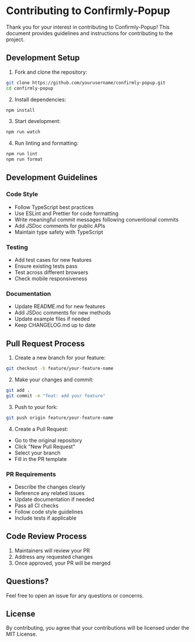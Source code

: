 # Contributing to Confirmly-Popup

Thank you for your interest in contributing to Confirmly-Popup! This document provides guidelines and instructions for contributing to the project.

## Development Setup

1. Fork and clone the repository:

```bash
git clone https://github.com/yourusername/confirmly-popup.git
cd confirmly-popup
```

2. Install dependencies:

```bash
npm install
```

3. Start development:

```bash
npm run watch
```

4. Run linting and formatting:

```bash
npm run lint
npm run format
```

## Development Guidelines

### Code Style

- Follow TypeScript best practices
- Use ESLint and Prettier for code formatting
- Write meaningful commit messages following conventional commits
- Add JSDoc comments for public APIs
- Maintain type safety with TypeScript

### Testing

- Add test cases for new features
- Ensure existing tests pass
- Test across different browsers
- Check mobile responsiveness

### Documentation

- Update README.md for new features
- Add JSDoc comments for new methods
- Update example files if needed
- Keep CHANGELOG.md up to date

## Pull Request Process

1. Create a new branch for your feature:

```bash
git checkout -b feature/your-feature-name
```

2. Make your changes and commit:

```bash
git add .
git commit -m "feat: add your feature"
```

3. Push to your fork:

```bash
git push origin feature/your-feature-name
```

4. Create a Pull Request:

- Go to the original repository
- Click "New Pull Request"
- Select your branch
- Fill in the PR template

### PR Requirements

- Describe the changes clearly
- Reference any related issues
- Update documentation if needed
- Pass all CI checks
- Follow code style guidelines
- Include tests if applicable

## Code Review Process

1. Maintainers will review your PR
2. Address any requested changes
3. Once approved, your PR will be merged

## Questions?

Feel free to open an issue for any questions or concerns.

## License

By contributing, you agree that your contributions will be licensed under the MIT License.

